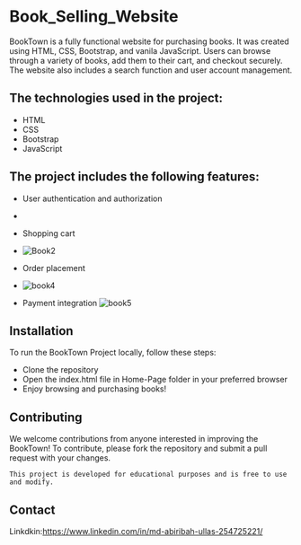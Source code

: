 # Book_Selling_Website

BookTown is a fully functional website for purchasing books. It was created using HTML, CSS, Bootstrap, and vanila JavaScript. Users can browse through a variety of books, add them to their cart, and checkout securely. The website also includes a search function and user account management.

## The technologies used in the project:

- HTML
- CSS
- Bootstrap
- JavaScript

## The project includes the following features:

- User authentication and authorization
- 
- Shopping cart
- ![Book2](https://github.com/abiribahullas7766/Online_Book_Selling_Site/assets/54986400/2c1db05f-a028-49cc-9c24-e9bd356af7fa)

- Order placement
- ![book4](https://github.com/abiribahullas7766/Online_Book_Selling_Site/assets/54986400/38f2f097-0f2c-4821-bc61-5f86261794c1)

- Payment integration
![book5](https://github.com/abiribahullas7766/Online_Book_Selling_Site/assets/54986400/037dab2a-f039-4951-9ff1-dc3fb6ea7bbb)

## Installation
To run the BookTown Project locally, follow these steps:

- Clone the repository
- Open the index.html file in Home-Page folder in your preferred browser
- Enjoy browsing and purchasing books!

## Contributing
We welcome contributions from anyone interested in improving the BookTown! To contribute, please fork the repository and submit a pull request with your changes.

`This project is developed for educational purposes and is free to use and modify.`
## Contact
Linkdkin:https://www.linkedin.com/in/md-abiribah-ullas-254725221/

